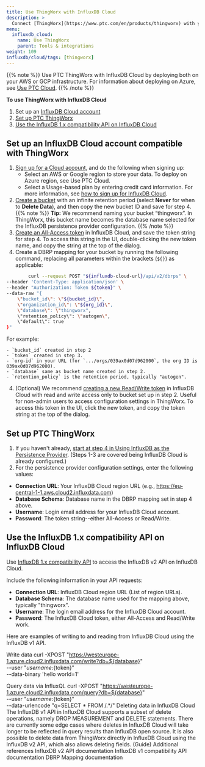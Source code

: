 ```yaml
---
title: Use ThingWorx with InfluxDB Cloud
description: >
  Connect [ThingWorx](https://www.ptc.com/en/products/thingworx) with your **InfluxDB Cloud** instance.
menu:
  influxdb_cloud:
    name: Use ThingWorx
    parent: Tools & integrations
weight: 109
influxdb/cloud/tags: [thingworx]
---
```


{{% note %}}
Use PTC ThingWorx with InfluxDB Cloud by deploying both on your AWS or GCP infrastructure. For information about deploying on Azure, see [Use PTC Cloud](https://www.ptc.com/en/customer-success/cloud).
{{% /note %}}

**To use ThingWorx with InfluxDB Cloud**

1. Set up an [InfluxDB Cloud account](#set-up-an-influxdb-cloud-account-compatible-with-thingworx)
2. [Set up PTC ThingWorx](#set-up-ptc-thingworx)
3. [Use the InfluxDB 1.x compatibility API on InfluxDB Cloud](#use-the-influxdb-1x-compatibility-api-on-influxdb-cloud)

## Set up an InfluxDB Cloud account compatible with ThingWorx

1. [Sign up for a Cloud account](https://cloud2.influxdata.com/signup), and do the following when signing up:
   - Select an AWS or Google region to store your data. To deploy on Azure region, see Use PTC Cloud.
   - Select a Usage-based plan by entering credit card information.
  For more information, see [how to sign up for InfluxDB Cloud](/influxdb/cloud/sign-up/).
2. [Create a bucket](/influxdb/cloud/organizations/buckets/create-bucket/) with an infinite retention period (select **Never** for when to **Delete Data**), and then copy the new bucket ID and save for step 4.
{{% note %}}
**Tip:** We recommend naming your bucket “thingworx”. In ThingWorx, this bucket name becomes the database name selected for the InfluxDB persistence provider configuration.
{{% /note %}}
3. [Create an All-Access token](/influxdb/v2.0/security/tokens/create-token/) in InfluxDB Cloud, and save the token string for step 4. To access this string in the UI, double-clicking the new token name, and copy the string at the top of the dialog.
4. Create a DBRP mapping for your bucket by running the following command, replacing all parameters within the brackets (`${}`) as applicable:

```sh
		curl --request POST "${influxdb-cloud-url}/api/v2/dbrps" \
--header 'Content-Type: application/json' \
--header "Authorization: Token ${token}" \
--data-raw "{
    \"bucket_id\": \"${bucket_id}\",
    \"organization_id\": \"${org_id}\",
    \"database\": \"thingworx",
    \"retention_policy\": \"autogen\",
    \"default\": true
}"
```

  For example:

    - `bucket_id` created in step 2
    - `token` created in step 3.
    - `org-id` in your URL (for `.../orgs/039ax0d07d962000`, the org ID is 039ax0d07d962000).
    - `database` same as bucket name created in step 2.
    - `retention_policy` is the retention period, typically "autogen".

4. (Optional) We recommend [creating a new Read/Write token](/influxdb/v2.0/security/tokens/create-token/) in InfluxDB Cloud with read and write access only to bucket set up in step 2. Useful for non-admin users to access configuration settings in ThingWorx. To access this token in the UI, click the new token, and copy the token string at the top of the dialog.

## Set up PTC ThingWorx

1. If you haven't already, [start at step 4 in Using InfluxDB as the Persistence Provider](https://support.ptc.com/help/thingworx_hc/thingworx_8_hc/en/index.html#page/ThingWorx%2FHelp%2FComposer%2FDataStorage%2FPersistenceProviders%2Fusing_influxdb_as_the_persistence_provider.html). (Steps 1-3 are covered being InfluxDB Cloud is already configured.)
2. For the persistence provider configuration settings, enter the following values:
- **Connection URL**: Your InfluxDB Cloud region URL (e.g., https://eu-central-1-1.aws.cloud2.influxdata.com)
- **Database Schema**: Database name in the DBRP mapping set in step 4 above.
- **Username**: Login email address for your InfluxDB Cloud account.
- **Password**: The token string--either All-Access or Read/Write.

## Use the InfluxDB 1.x compatibility API on InfluxDB Cloud

Use [InfluxDB 1.x compatibility API](/influxdb/cloud/reference/api/influxdb-1x/) to access the InfluxDB v2 API on InfluxDB Cloud.

Include the following information in your API requests:

- **Connection URL**: InfluxDB Cloud region URL (List of region URLs).
- **Database Schema**: The database name used for the mapping above, typically "thingworx".
- **Username**: The login email address for the InfluxDB Cloud account.
- **Password**: The InfluxDB Cloud token, either All-Access and Read/Write work.

Here are examples of writing to and reading from InfluxDB Cloud using the InfluxDB v1 API.

Write data
curl -XPOST "https://westeurope-1.azure.cloud2.influxdata.com/write?db=${database}" \
--user "${username}:${token}" \
--data-binary 'hello world=1'

Query data via InfluxQL
curl -XPOST "https://westeurope-1.azure.cloud2.influxdata.com/query?db=${database}" \
--user "${username}:${token}" \
--data-urlencode "q=SELECT * FROM /.*/"
Deleting data in InfluxDB Cloud
The InfluxDB v1 API in InfluxDB Cloud supports a subset of delete operations, namely DROP MEASUREMENT and DELETE statements. There are currently some edge cases where deletes in InfluxDB Cloud will take longer to be reflected in query results than InfluxDB open source. It is also possible to delete data from ThingWorx directly in InfluxDB Cloud using the InfluxDB v2 API, which also allows deleting fields. (Guide)
Additional references
InfluxDB v2 API documentation
InfluxDB v1 compatibility API documentation
DBRP Mapping documentation
